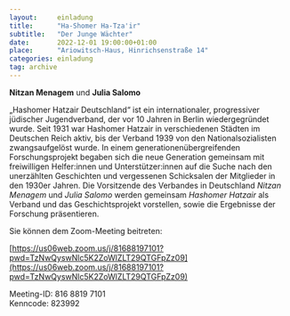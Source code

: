 ```yaml
---
layout:     einladung
title:      "Ha-Shomer Ha-Tza'ir"
subtitle:   "Der Junge Wächter"
date:       2022-12-01 19:00:00+01:00
place:      "Ariowitsch-Haus, Hinrichsenstraße 14"
categories: einladung
tag: archive
---
```


**Nitzan Menagem** und **Julia Salomo**

„Hashomer Hatzair Deutschland“ ist ein internationaler, progressiver jüdischer Jugendverband, der vor 10 Jahren in Berlin wiedergegründet wurde. Seit 1931 war Hashomer Hatzair in verschiedenen Städten im Deutschen Reich aktiv, bis der Verband 1939 von den Nationalsozialisten zwangsaufgelöst wurde. In einem generationenübergreifenden Forschungsprojekt begaben sich die neue Generation gemeinsam mit freiwilligen Helfer:innen und Unterstützer:innen auf die Suche nach den unerzählten Geschichten und vergessenen Schicksalen der Mitglieder in den 1930er Jahren. 
Die Vorsitzende des Verbandes in Deutschland *Nitzan Menagem* und *Julia Salomo* werden gemeinsam *Hashomer Hatzair* als Verband und das Geschichtsprojekt vorstellen, sowie die Ergebnisse der Forschung präsentieren.

Sie können dem Zoom-Meeting beitreten:

[https://us06web.zoom.us/j/81688197101?pwd=TzNwQyswNlc5K2ZoWlZLT29QTGFpZz09](https://us06web.zoom.us/j/81688197101?pwd=TzNwQyswNlc5K2ZoWlZLT29QTGFpZz09)

Meeting-ID: 816 8819 7101
<br>
Kenncode: 823992
